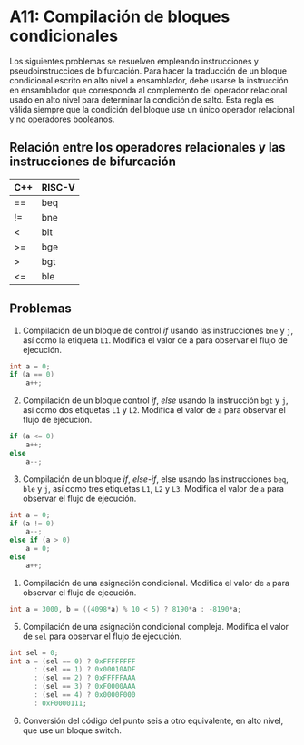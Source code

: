 # A11: Compilación de bloques condicionales

Los siguientes problemas se resuelven empleando instrucciones y pseudoinstruccioes de bifurcación. Para hacer la traducción de un bloque condicional escrito en alto nivel a ensamblador, debe usarse la instrucción en ensamblador que corresponda al complemento del operador relacional usado en alto nivel para determinar la condición de salto. Esta regla es válida siempre que la condición del bloque use un único operador relacional y no operadores booleanos.

## Relación entre los operadores relacionales y las instrucciones de bifurcación

| C++         | RISC-V      |
| ----------- | ----------- |
| ==          | beq         |
| !=          | bne         |
| <           | blt         |
| >=          | bge         |
| >           | bgt         |
| <=          | ble         |

## Problemas

1. Compilación de un bloque de control *if* usando las instrucciones `bne` y `j`, así como la etiqueta `L1`. Modifica el valor de a para observar el flujo de ejecución.

```C++
int a = 0;
if (a == 0)
    a++;
```

2. Compilación de un bloque control *if*, *else* usando la instrucción `bgt` y `j`, así como dos etiquetas `L1` y `L2`. Modifica el valor de `a` para observar el flujo de ejecución.

```C++
if (a <= 0)
    a++;
else
    a--;
```

3. Compilación de un bloque *if*, *else*-*if*, else usando las instrucciones `beq`, `ble` y `j`, así como tres etiquetas `L1`, `L2` y `L3`. Modifica el valor de `a` para observar el flujo de ejecución. 

```C++
int a = 0;
if (a != 0)
    a--;
else if (a > 0)
    a = 0;
else
    a++;
```

1. Compilación de una asignación condicional. Modifica el valor de `a` para observar el flujo de ejecución.

```C++
int a = 3000, b = ((4098*a) % 10 < 5) ? 8190*a : -8190*a;
```

5. Compilación de una asignación condicional compleja. Modifica el valor de `sel` para observar el flujo de ejecución.

```C++
int sel = 0;
int a = (sel == 0) ? 0xFFFFFFFF
      : (sel == 1) ? 0x00010ADF
      : (sel == 2) ? 0xFFFFFAAA
      : (sel == 3) ? 0xF0000AAA
      : (sel == 4) ? 0x0000F000
      : 0xF0000111;
```

6. Conversión del código del punto seis a otro equivalente, en alto nivel, que use un bloque switch.
